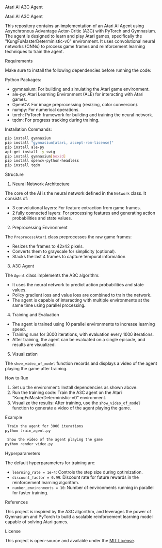 Atari AI A3C Agent


 Atari AI A3C Agent

This repository contains an implementation of an Atari AI Agent using Asynchronous Advantage Actor-Critic (A3C) with PyTorch and Gymnasium. The agent is designed to learn and play Atari games, specifically the "KungFuMasterDeterministic-v0" environment. It uses convolutional neural networks (CNNs) to process game frames and reinforcement learning techniques to train the agent.

 Requirements

Make sure to install the following dependencies before running the code:

 Python Packages:
- gymnasium: For building and simulating the Atari game environment.
- ale-py: Atari Learning Environment (ALE) for interacting with Atari games.
- OpenCV: For image preprocessing (resizing, color conversion).
- numpy: For numerical operations.
- torch: PyTorch framework for building and training the neural network.
- tqdm: For progress tracking during training.

 Installation Commands:
```bash
pip install gymnasium
pip install "gymnasium[atari, accept-rom-license]"
pip install ale-py
apt-get install -y swig
pip install gymnasium[box2d]
pip install opencv-python-headless
pip install tqdm
```

 Structure

 1. Neural Network Architecture

The core of the AI is the neural network defined in the `Network` class. It consists of:
- 3 convolutional layers: For feature extraction from game frames.
- 2 fully connected layers: For processing features and generating action probabilities and state values.

 2. Preprocessing Environment

The `PreprocessAtari` class preprocesses the raw game frames:
- Resizes the frames to 42x42 pixels.
- Converts them to grayscale for simplicity (optional).
- Stacks the last 4 frames to capture temporal information.

 3. A3C Agent

The `Agent` class implements the A3C algorithm:
- It uses the neural network to predict action probabilities and state values.
- Policy gradient loss and value loss are combined to train the network.
- The agent is capable of interacting with multiple environments at the same time using parallel processing.

 4. Training and Evaluation

- The agent is trained using 10 parallel environments to increase learning speed.
- Training runs for 3000 iterations, with evaluation every 1000 iterations.
- After training, the agent can be evaluated on a single episode, and results are visualized.

 5. Visualization

The `show_video_of_model` function records and displays a video of the agent playing the game after training.

 How to Run

1. Set up the environment: Install dependencies as shown above.
2. Run the training code: Train the A3C agent on the Atari "KungFuMasterDeterministic-v0" environment.
3. Visualize the results: After training, use the `show_video_of_model` function to generate a video of the agent playing the game.

 Example

```bash
 Train the agent for 3000 iterations
python train_agent.py

 Show the video of the agent playing the game
python render_video.py
```

 Hyperparameters

The default hyperparameters for training are:
- `learning_rate = 1e-4`: Controls the step size during optimization.
- `discount_factor = 0.99`: Discount rate for future rewards in the reinforcement learning algorithm.
- `number_environments = 10`: Number of environments running in parallel for faster training.

 References

This project is inspired by the A3C algorithm, and leverages the power of Gymnasium and PyTorch to build a scalable reinforcement learning model capable of solving Atari games.

 License

This project is open-source and available under the [MIT License](LICENSE).
